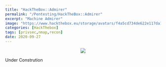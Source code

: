 ```yaml
---
title: "HackTheBox::Admirer"
permalink: "/Pentesting/HackTheBox::Admirer"
excerpt: "Machine Admirer"
image: "https://www.hackthebox.eu/storage/avatars/f4a5cd734de622e117da13660dffd0d5.png"
categories: [HackThebox]
tags: [privsec,nmap,recon]
date: 2020-09-27
---
```

<div class="card-info">
	<p align="center"><img src="https://www.hackthebox.eu/storage/avatars/f4a5cd734de622e117da13660dffd0d5.png"></p>
</div>


Under Constrution